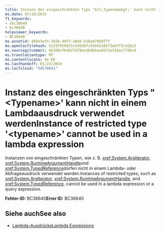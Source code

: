 ```yaml
---
title: Instanz des eingeschränkten Typs "&lt;Typename&gt;' kann nicht in einem Lambdaausdruck verwendet werden
ms.date: 07/20/2015
f1_keywords:
- vbc36640
- bc36640
helpviewer_keywords:
- BC36640
ms.assetid: d88e3ef4-382b-49f3-a8e6-638ad7bb9f7f
ms.openlocfilehash: 62297556815c945d9fc9384510573ebff3c42b23
ms.sourcegitcommit: 6b308cf6d627d78ee36dbbae8972a310ac7fd6c8
ms.translationtype: MT
ms.contentlocale: de-DE
ms.lasthandoff: 01/23/2019
ms.locfileid: "54570641"
---
```

# <a name="instance-of-restricted-type-lttypenamegt-cannot-be-used-in-a-lambda-expression"></a><span data-ttu-id="9dbc6-102">Instanz des eingeschränkten Typs "&lt;Typename&gt;' kann nicht in einem Lambdaausdruck verwendet werden</span><span class="sxs-lookup"><span data-stu-id="9dbc6-102">Instance of restricted type '&lt;typename&gt;' cannot be used in a lambda expression</span></span>
<span data-ttu-id="9dbc6-103">Instanzen von eingeschränkten Typen, wie z. B. <xref:System.ArgIterator>, <xref:System.RuntimeArgumentHandle>und <xref:System.TypedReference>dürfen nicht in einem Lambda- oder Abfrageausdruck verwendet werden.</span><span class="sxs-lookup"><span data-stu-id="9dbc6-103">Instances of restricted types, such as <xref:System.ArgIterator>, <xref:System.RuntimeArgumentHandle>, and <xref:System.TypedReference>, cannot be used in a lambda expression or a query expression.</span></span>  
  
 <span data-ttu-id="9dbc6-104">**Fehler-ID:** BC36640</span><span class="sxs-lookup"><span data-stu-id="9dbc6-104">**Error ID:** BC36640</span></span>  
  
## <a name="see-also"></a><span data-ttu-id="9dbc6-105">Siehe auch</span><span class="sxs-lookup"><span data-stu-id="9dbc6-105">See also</span></span>
- [<span data-ttu-id="9dbc6-106">Lambda-Ausdrücke</span><span class="sxs-lookup"><span data-stu-id="9dbc6-106">Lambda Expressions</span></span>](../../visual-basic/programming-guide/language-features/procedures/lambda-expressions.md)
